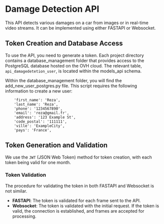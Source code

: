 # Damage Detection API
This API detects various damages on a car from images or in real-time video streams. It can be implemented using either FASTAPI or Websocket.

## Token Creation and Database Access
To use the API, you need to generate a token. Each project directory contains a database_management folder that provides access to the PostgreSQL database hosted on the OVH cloud. The relevant table, `api_damagedetetion_user`, is located within the models_api schema.

Within the database_management folder, you will find the add_new_user_postgres.py file. This script requires the following information to create a new user:

```` 
    'first_name': 'Reza',
    'last_name': 'Reza',
    'phone': '1234567890',
    'email': 'reza@gmail.fr',
    'address': '123 Example St',
    'code_postal': '111111',
    'ville': 'ExampleCity',
    'pays': 'France',
````

## Token Generation and Validation
We use the `JWT` (JSON Web Token) method for token creation, with each token being valid for one month.

### Token Validation
The procedure for validating the token in both FASTAPI and Websocket is not similar.
- **FASTAPI**: The token is validated for each frame sent to the API.
- **Websocket**: The token is validated with the initial request. If the token is valid, the connection is established, and frames are accepted for processing.